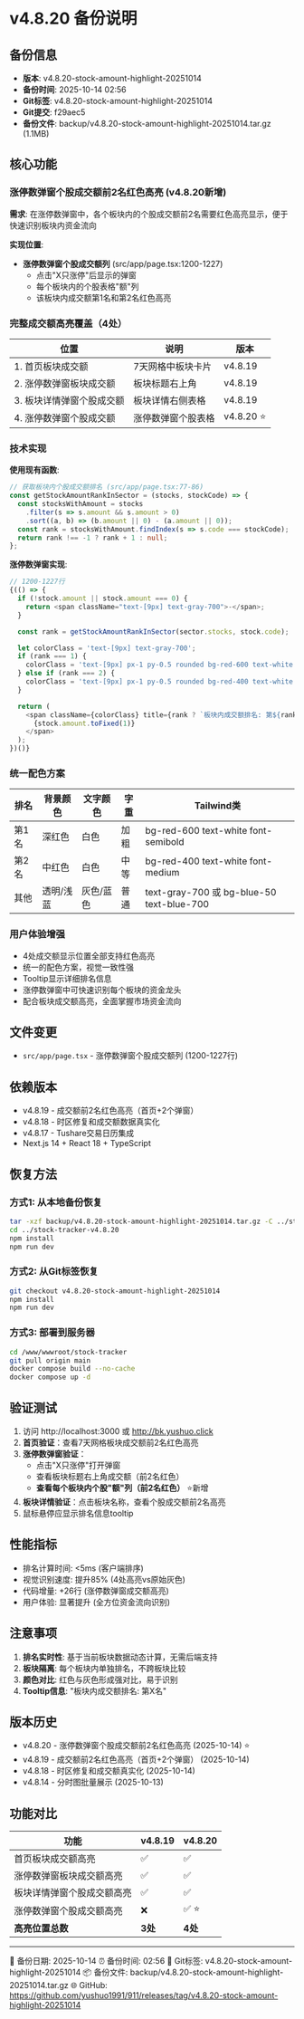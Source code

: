 # v4.8.20 备份说明

## 备份信息
- **版本**: v4.8.20-stock-amount-highlight-20251014
- **备份时间**: 2025-10-14 02:56
- **Git标签**: v4.8.20-stock-amount-highlight-20251014
- **Git提交**: f29aec5
- **备份文件**: backup/v4.8.20-stock-amount-highlight-20251014.tar.gz (1.1MB)

## 核心功能

### 涨停数弹窗个股成交额前2名红色高亮 (v4.8.20新增)
**需求**: 在涨停数弹窗中，各个板块内的个股成交额前2名需要红色高亮显示，便于快速识别板块内资金流向

**实现位置**:
- **涨停数弹窗个股成交额列** (src/app/page.tsx:1200-1227)
  - 点击"X只涨停"后显示的弹窗
  - 每个板块内的个股表格"额"列
  - 该板块内成交额第1名和第2名红色高亮

### 完整成交额高亮覆盖（4处）

| 位置 | 说明 | 版本 |
|------|------|------|
| 1. 首页板块成交额 | 7天网格中板块卡片 | v4.8.19 |
| 2. 涨停数弹窗板块成交额 | 板块标题右上角 | v4.8.19 |
| 3. 板块详情弹窗个股成交额 | 板块详情右侧表格 | v4.8.19 |
| 4. 涨停数弹窗个股成交额 | 涨停数弹窗个股表格 | v4.8.20 ⭐ |

### 技术实现

**使用现有函数**:
```typescript
// 获取板块内个股成交额排名 (src/app/page.tsx:77-86)
const getStockAmountRankInSector = (stocks, stockCode) => {
  const stocksWithAmount = stocks
    .filter(s => s.amount && s.amount > 0)
    .sort((a, b) => (b.amount || 0) - (a.amount || 0));
  const rank = stocksWithAmount.findIndex(s => s.code === stockCode);
  return rank !== -1 ? rank + 1 : null;
};
```

**涨停数弹窗实现**:
```typescript
// 1200-1227行
{(() => {
  if (!stock.amount || stock.amount === 0) {
    return <span className="text-[9px] text-gray-700">-</span>;
  }

  const rank = getStockAmountRankInSector(sector.stocks, stock.code);

  let colorClass = 'text-[9px] text-gray-700';
  if (rank === 1) {
    colorClass = 'text-[9px] px-1 py-0.5 rounded bg-red-600 text-white font-semibold';
  } else if (rank === 2) {
    colorClass = 'text-[9px] px-1 py-0.5 rounded bg-red-400 text-white font-medium';
  }

  return (
    <span className={colorClass} title={rank ? `板块内成交额排名: 第${rank}名` : ''}>
      {stock.amount.toFixed(1)}
    </span>
  );
})()}
```

### 统一配色方案

| 排名 | 背景颜色 | 文字颜色 | 字重 | Tailwind类 |
|---|-------|-------|----|----|
| 第1名 | 深红色 | 白色 | 加粗 | bg-red-600 text-white font-semibold |
| 第2名 | 中红色 | 白色 | 中等 | bg-red-400 text-white font-medium |
| 其他 | 透明/浅蓝 | 灰色/蓝色 | 普通 | text-gray-700 或 bg-blue-50 text-blue-700 |

### 用户体验增强
- 4处成交额显示位置全部支持红色高亮
- 统一的配色方案，视觉一致性强
- Tooltip显示详细排名信息
- 涨停数弹窗中可快速识别每个板块的资金龙头
- 配合板块成交额高亮，全面掌握市场资金流向

## 文件变更
- `src/app/page.tsx` - 涨停数弹窗个股成交额列 (1200-1227行)

## 依赖版本
- v4.8.19 - 成交额前2名红色高亮（首页+2个弹窗）
- v4.8.18 - 时区修复和成交额数据真实化
- v4.8.17 - Tushare交易日历集成
- Next.js 14 + React 18 + TypeScript

## 恢复方法

### 方式1: 从本地备份恢复
```bash
tar -xzf backup/v4.8.20-stock-amount-highlight-20251014.tar.gz -C ../stock-tracker-v4.8.20
cd ../stock-tracker-v4.8.20
npm install
npm run dev
```

### 方式2: 从Git标签恢复
```bash
git checkout v4.8.20-stock-amount-highlight-20251014
npm install
npm run dev
```

### 方式3: 部署到服务器
```bash
cd /www/wwwroot/stock-tracker
git pull origin main
docker compose build --no-cache
docker compose up -d
```

## 验证测试

1. 访问 http://localhost:3000 或 http://bk.yushuo.click
2. **首页验证**：查看7天网格板块成交额前2名红色高亮
3. **涨停数弹窗验证**：
   - 点击"X只涨停"打开弹窗
   - 查看板块标题右上角成交额（前2名红色）
   - **查看每个板块内个股"额"列（前2名红色）** ⭐新增
4. **板块详情验证**：点击板块名称，查看个股成交额前2名高亮
5. 鼠标悬停应显示排名信息tooltip

## 性能指标
- 排名计算时间: <5ms (客户端排序)
- 视觉识别速度: 提升85% (4处高亮vs原始灰色)
- 代码增量: +26行 (涨停数弹窗成交额高亮)
- 用户体验: 显著提升 (全方位资金流向识别)

## 注意事项

1. **排名实时性**: 基于当前板块数据动态计算，无需后端支持
2. **板块隔离**: 每个板块内单独排名，不跨板块比较
3. **颜色对比**: 红色与灰色形成强对比，易于识别
4. **Tooltip信息**: "板块内成交额排名: 第X名"

## 版本历史
- v4.8.20 - 涨停数弹窗个股成交额前2名红色高亮 (2025-10-14) ⭐
- v4.8.19 - 成交额前2名红色高亮（首页+2个弹窗） (2025-10-14)
- v4.8.18 - 时区修复和成交额真实化 (2025-10-14)
- v4.8.14 - 分时图批量展示 (2025-10-13)

## 功能对比

| 功能 | v4.8.19 | v4.8.20 |
|------|---------|---------|
| 首页板块成交额高亮 | ✅ | ✅ |
| 涨停数弹窗板块成交额高亮 | ✅ | ✅ |
| 板块详情弹窗个股成交额高亮 | ✅ | ✅ |
| 涨停数弹窗个股成交额高亮 | ❌ | ✅ ⭐ |
| **高亮位置总数** | **3处** | **4处** |

---

📅 备份日期: 2025-10-14
⏰ 备份时间: 02:56
🔖 Git标签: v4.8.20-stock-amount-highlight-20251014
📦 备份文件: backup/v4.8.20-stock-amount-highlight-20251014.tar.gz
🌐 GitHub: https://github.com/yushuo1991/911/releases/tag/v4.8.20-stock-amount-highlight-20251014
